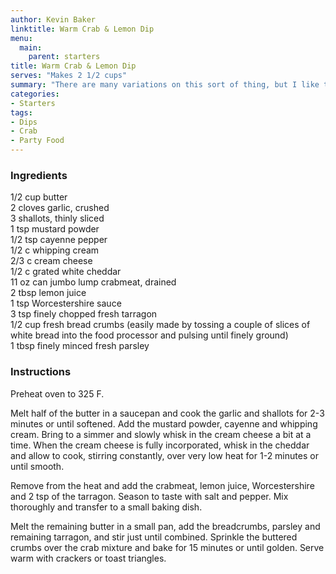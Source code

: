 ```yaml
---
author: Kevin Baker
linktitle: Warm Crab & Lemon Dip
menu:
  main:
    parent: starters
title: Warm Crab & Lemon Dip
serves: "Makes 2 1/2 cups"
summary: "There are many variations on this sort of thing, but I like this one particularly -- the fresh tarragon saves this hot dip from drownding in its own richness."
categories:
- Starters
tags: 
- Dips
- Crab
- Party Food
---
```

### Ingredients

<div class="ingredient-list">

1/2 cup butter  
2 cloves garlic, crushed  
3 shallots, thinly sliced  
1 tsp mustard powder  
1/2 tsp cayenne pepper  
1/2 c whipping cream  
2/3 c cream cheese  
1/2 c grated white cheddar  
11 oz can jumbo lump crabmeat, drained  
2 tbsp lemon juice  
1 tsp Worcestershire sauce  
3 tsp finely chopped fresh tarragon  
1/2 cup fresh bread crumbs (easily made by tossing a couple of slices of white bread into the food processor and pulsing until finely ground)  
1 tbsp finely minced fresh parsley  

</div>

### Instructions

Preheat oven to 325 F.

Melt half of the butter in a saucepan and cook the garlic and shallots for 2-3 minutes or until softened. Add the mustard powder, cayenne and whipping cream. Bring to a simmer and slowly whisk in the cream cheese a bit at a time. When the cream cheese is fully incorporated, whisk in the cheddar and allow to cook, stirring constantly, over very low heat for 1-2 minutes or until smooth. 

Remove from the heat and add the crabmeat, lemon juice, Worcestershire and 2 tsp of the tarragon. Season to taste with salt and pepper. Mix thoroughly and transfer to a small baking dish.

Melt the remaining butter in a small pan, add the breadcrumbs, parsley and remaining tarragon, and stir just until combined. Sprinkle the buttered crumbs over the crab mixture and bake for 15 minutes or until golden. Serve warm with crackers or toast triangles.